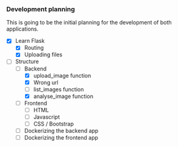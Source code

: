 ### Development planning
This is going to be the initial planning for the development of both applications.

- [X] Learn Flask
  - [x] Routing
  - [X] Uploading files
- [ ] Structure
  - [ ] Backend
    - [X] upload_image function
    - [X] Wrong url
    - [ ] list_images function
    - [X] analyse_image function
  - [ ] Frontend
    - [ ] HTML 
    - [ ] Javascript
    - [ ] CSS / Bootstrap
  - [ ] Dockerizing the backend app
  - [ ] Dockerizing the frontend app
